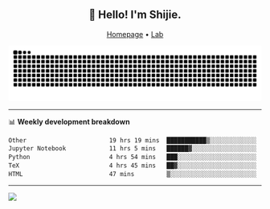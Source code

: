 <h2 align="center">👋 Hello! I'm Shijie.</h2>
<p align="center">
  <a href="https://xu-shi-jie.github.io"> Homepage</a> •
  <a href="https://onodalab.ees.hokudai.ac.jp"> Lab </a>
</p>

![Snake animation](https://github.com/xu-shi-jie/xu-shi-jie/blob/output/github-snake.svg)


-------

📊 **Weekly development breakdown**
<!--START_SECTION:waka-->

```txt
Other                       19 hrs 19 mins  ███████████▒░░░░░░░░░░░░░   45.97 %
Jupyter Notebook            11 hrs 5 mins   ██████▓░░░░░░░░░░░░░░░░░░   26.40 %
Python                      4 hrs 54 mins   ███░░░░░░░░░░░░░░░░░░░░░░   11.67 %
TeX                         4 hrs 45 mins   ██▓░░░░░░░░░░░░░░░░░░░░░░   11.30 %
HTML                        47 mins         ▒░░░░░░░░░░░░░░░░░░░░░░░░   01.88 %
```

<!--END_SECTION:waka-->

-------
![](https://komarev.com/ghpvc/?username=xu-shi-jie&style=flat-square&color=blue) 
